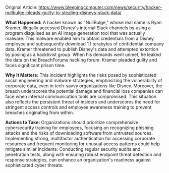 Original Article: https://www.bleepingcomputer.com/news/security/hacker-nullbulge-pleads-guilty-to-stealing-disneys-slack-data/

**What Happened:** A hacker known as "NullBulge," whose real name is Ryan Kramer, illegally accessed Disney's internal Slack channels by using a program disguised as an AI image generation tool that was actually malware. This malware enabled him to obtain credentials from a Disney employee and subsequently download 1.1 terabytes of confidential company data. Kramer threatened to publish Disney's data and attempted extortion by posing as a hacktivist group. When his demands went unmet, he leaked the data on the BreachForums hacking forum. Kramer pleaded guilty and faces significant prison time.

**Why It Matters:** This incident highlights the risks posed by sophisticated social engineering and malware strategies, emphasizing the vulnerability of corporate data, even in tech-savvy organizations like Disney. Moreover, the breach underscores the potential damage and financial loss companies can face when internal communication tools are compromised. This situation also reflects the persistent threat of insiders and underscores the need for stringent access controls and employee awareness training to prevent breaches originating from within.

**Actions to Take:** Organizations should prioritize comprehensive cybersecurity training for employees, focusing on recognizing phishing attacks and the risks of downloading software from untrusted sources. Implementing strong, multifactor authentication for accessing corporate resources and frequent monitoring for unusual access patterns could help mitigate similar incidents. Conducting regular security audits and penetration tests, along with ensuring robust endpoint threat detection and response strategies, can enhance an organization's readiness against sophisticated cyber threats.